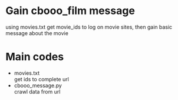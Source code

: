 # Gain cbooo_film message
using movies.txt get movie_ids to log on movie sites, then gain basic message about the movie
# Main codes
* movies.txt <br>
get ids to complete url <br>
* cbooo_message.py <br>
crawl data from url 
